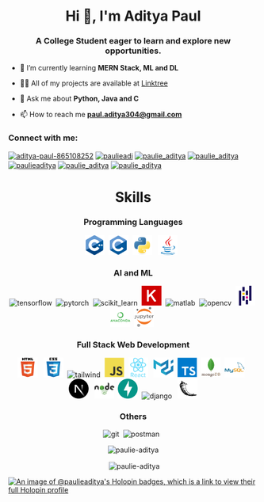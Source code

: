 <h1 align="center">Hi 👋, I'm Aditya Paul</h1>
<h3 align="center">A College Student eager to learn and explore new opportunities.</h3>

- 🌱 I’m currently learning **MERN Stack, ML and DL**

- 👨‍💻 All of my projects are available at [Linktree](https://linktr.ee/paulie_aditya)

- 💬 Ask me about **Python, Java and C**

- 📫 How to reach me **paul.aditya304@gmail.com**

<h3 align="left">Connect with me:</h3>
<p align="left">
<a href="https://linkedin.com/in/aditya-paul-865108252" target="blank"><img align="center" src="https://raw.githubusercontent.com/rahuldkjain/github-profile-readme-generator/master/src/images/icons/Social/linked-in-alt.svg" alt="aditya-paul-865108252" height="30" width="40" /></a>
<a href="https://kaggle.com/paulieadi" target="blank"><img align="center" src="https://raw.githubusercontent.com/rahuldkjain/github-profile-readme-generator/master/src/images/icons/Social/kaggle.svg" alt="paulieadi" height="30" width="40" /></a>
<a href="https://www.codechef.com/users/paulie_aditya" target="blank"><img align="center" src="https://gitgud.io/uploads/-/system/group/avatar/12294/cc.png" alt="paulie_aditya" height="30" width="40" /></a>
<a href="https://www.hackerrank.com/paulie_aditya" target="blank"><img align="center" src="https://raw.githubusercontent.com/rahuldkjain/github-profile-readme-generator/master/src/images/icons/Social/hackerrank.svg" alt="paulie_aditya" height="30" width="40" /></a>
<a href="https://codeforces.com/profile/paulieaditya" target="blank"><img align="center" src="https://raw.githubusercontent.com/rahuldkjain/github-profile-readme-generator/master/src/images/icons/Social/codeforces.svg" alt="paulieaditya" height="30" width="40" /></a>
<a href="https://www.leetcode.com/paulie_aditya" target="blank"><img align="center" src="https://raw.githubusercontent.com/rahuldkjain/github-profile-readme-generator/master/src/images/icons/Social/leet-code.svg" alt="paulie_aditya" height="30" width="40" /></a>
<a href="https://auth.geeksforgeeks.org/user/paulie_aditya" target="blank"><img align="center" src="https://raw.githubusercontent.com/rahuldkjain/github-profile-readme-generator/master/src/images/icons/Social/geeks-for-geeks.svg" alt="paulie_aditya" height="30" width="40" /></a>
</p>

<h1 align="center"><b>Skills</b></h1>

<h3 align="center">Programming Languages</h3>
<p align="center" >
<img src="https://raw.githubusercontent.com/devicons/devicon/master/icons/cplusplus/cplusplus-original.svg" alt="cplusplus" width="40" height="40"/>&nbsp;
<img src="https://raw.githubusercontent.com/devicons/devicon/master/icons/c/c-original.svg" alt="c" width="40" height="40"/>&nbsp;
<img src="https://raw.githubusercontent.com/devicons/devicon/master/icons/python/python-original.svg" alt="python" width="40" height="40"/> &nbsp;
<img src="https://raw.githubusercontent.com/devicons/devicon/master/icons/java/java-original.svg" alt="java" width="40" height="40"/> </a> &nbsp;
</p>


<h3 align="center">AI and ML</h3>
<p align="center">
<img src="https://www.vectorlogo.zone/logos/tensorflow/tensorflow-icon.svg" alt="tensorflow" width="40" height="40"/>&nbsp;
<img src="https://www.vectorlogo.zone/logos/pytorch/pytorch-icon.svg" alt="pytorch" width="40" height="40"/>&nbsp;
<img src="https://upload.wikimedia.org/wikipedia/commons/0/05/Scikit_learn_logo_small.svg" alt="scikit_learn" width="40" height="40"/>&nbsp;
<img src="https://raw.githubusercontent.com/devicons/devicon/master/icons/keras/keras-original.svg" alt="keras" width="40" height="40"/>&nbsp;
<img src="https://upload.wikimedia.org/wikipedia/commons/2/21/Matlab_Logo.png" alt="matlab" width="40" height="40"/>&nbsp;
<img src="https://www.vectorlogo.zone/logos/opencv/opencv-icon.svg" alt="opencv" width="40" height="40"/>&nbsp;
<img src="https://raw.githubusercontent.com/devicons/devicon/2ae2a900d2f041da66e950e4d48052658d850630/icons/pandas/pandas-original.svg" alt="pandas" width="40" height="40"/>&nbsp;
<img src = "https://raw.githubusercontent.com/devicons/devicon/master/icons/anaconda/anaconda-original-wordmark.svg" alt="anaconda" width="40" height="40"/>&nbsp;
<img src="https://raw.githubusercontent.com/devicons/devicon/master/icons/jupyter/jupyter-original-wordmark.svg" alt="jupyter" width="40" height="40"/>&nbsp;
</p>

<h3 align="center">Full Stack Web Development</h3>
<p align="center">
 <img src="https://raw.githubusercontent.com/devicons/devicon/master/icons/html5/html5-original-wordmark.svg" alt="html5" width="40" height="40"/> &nbsp;
  <img src="https://raw.githubusercontent.com/devicons/devicon/master/icons/css3/css3-original-wordmark.svg" alt="css3" width="40" height="40"/>&nbsp;
<img src="https://www.vectorlogo.zone/logos/tailwindcss/tailwindcss-icon.svg" alt="tailwind" width="40" height="40"/>&nbsp;
  <img src="https://raw.githubusercontent.com/devicons/devicon/master/icons/javascript/javascript-original.svg" alt="javascript" width="40" height="40"/>&nbsp;
  <img src="https://raw.githubusercontent.com/devicons/devicon/master/icons/react/react-original-wordmark.svg" alt="react" width="40" height="40"/> &nbsp;
  <img src="https://raw.githubusercontent.com/devicons/devicon/master/icons/materialui/materialui-original.svg" alt="materialui" width="40" height="40"/>&nbsp;
  <img src="https://raw.githubusercontent.com/devicons/devicon/master/icons/typescript/typescript-original.svg" alt="typescript" width="40" height="40"/>&nbsp;
  <img src="https://raw.githubusercontent.com/devicons/devicon/master/icons/mongodb/mongodb-original-wordmark.svg" alt="mongodb" width="40" height="40"/>&nbsp;
   <img src="https://raw.githubusercontent.com/devicons/devicon/master/icons/mysql/mysql-original-wordmark.svg" alt="mysql" width="40" height="40"/> &nbsp;
   <img src= "https://raw.githubusercontent.com/devicons/devicon/master/icons/nextjs/nextjs-original.svg" alt="nextjs" width="40" height="40"/> &nbsp;
   <img src="https://raw.githubusercontent.com/devicons/devicon/master/icons/nodejs/nodejs-original-wordmark.svg" alt="nodejs" width="40" height="40"/>&nbsp;
  <img src="https://raw.githubusercontent.com/devicons/devicon/master/icons/fastapi/fastapi-original.svg" alt="fastapi" width="40" height="40"/>&nbsp;
<!--   <img src="https://raw.githubusercontent.com/devicons/devicon/master/icons/express/express-original-wordmark.svg" alt="express" width="40" height="40"/> &nbsp; -->
   <img src="https://cdn.worldvectorlogo.com/logos/django.svg" alt="django" width="40" height="40"/> &nbsp;
   <img src="https://raw.githubusercontent.com/devicons/devicon/master/icons/flask/flask-original.svg" alt="flask" width="40" height="40"/>
</p>

<h3 align="center">Others</h3>
<p align="center">  
    <img src="https://www.vectorlogo.zone/logos/git-scm/git-scm-icon.svg" alt="git" width="40" height="40"/>&nbsp;
   <img src="https://www.vectorlogo.zone/logos/getpostman/getpostman-icon.svg" alt="postman" width="40" height="40"/> &nbsp;
</p>


<p align="center"><img align="center" src="https://github-readme-stats.vercel.app/api/top-langs?username=paulie-aditya&show_icons=true&locale=en&layout=compact" alt="paulie-aditya" /></p>
<p align="center">&nbsp;<img align="center" src="https://github-readme-stats.vercel.app/api?username=paulie-aditya&show_icons=true&locale=en" alt="paulie-aditya" /></p>


[![An image of @paulieaditya's Holopin badges, which is a link to view their full Holopin profile](https://holopin.me/paulieaditya)](https://holopin.io/@paulieaditya)
